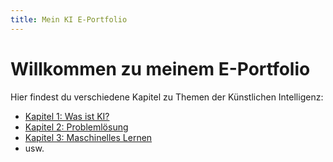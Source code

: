 ```yaml
---
title: Mein KI E-Portfolio
---
```


# Willkommen zu meinem E-Portfolio

Hier findest du verschiedene Kapitel zu Themen der Künstlichen Intelligenz:

- [Kapitel 1: Was ist KI?](01_Was_ist_KI/Einleitung.md)
- [Kapitel 2: Problemlösung](02_Problemlösung/02_Problemlösung.md)
- [Kapitel 3: Maschinelles Lernen](03_MaschinellesLernen/...)
- usw.
